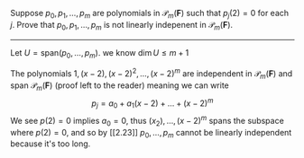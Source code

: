 Suppose $p_0,p_1,\dots,p_m$ are polynomials in $\mathcal P_m(\mathbf F)$ such that $p_j(2) = 0$ for each $j$. Prove that $p_0,p_1,\dots,p_m$ is not linearly indepenent in $\mathcal P_m(\mathbf F)$.

---

Let $U = \text{span}(p_0,\dots,p_m)$. we know $\dim U \le m+1$

The polynomials $1,(x-2),(x-2)^2,\dots,(x-2)^m$ are independent in $\mathcal P_m(\mathbf F)$ and span $\mathcal P_m(\mathbf F)$ (proof left to the reader) meaning we can write
$$
p_j = a_0 + a_1(x-2) + \dots + (x-2)^m
$$
We see $p(2) = 0$ implies $a_0 = 0$, thus $(x_2),\dots,(x-2)^m$ spans the subspace where $p(2) = 0$, and so  by [[2.23]] $p_0,\dots,p_m$ cannot be linearly independent because it's too long.




